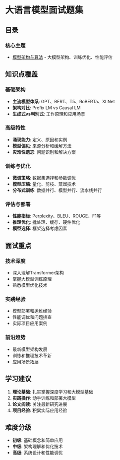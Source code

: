 # 大语言模型面试题集

## 目录

### 核心主题
- [模型架构与算法](./model-architecture.md) - 大模型架构、训练优化、性能评估

## 知识点覆盖

### 基础架构
- **主流模型体系**: GPT、BERT、T5、RoBERTa、XLNet
- **架构对比**: Prefix LM vs Causal LM
- **生成式vs判别式**: 工作原理和应用场景

### 高级特性
- **涌现能力**: 定义、原因和实例
- **模型偏见**: 来源分析和缓解方法
- **灾难性遗忘**: 问题识别和解决方案

### 训练与优化
- **微调策略**: 数据集选择和参数调优
- **模型压缩**: 量化、剪枝、蒸馏技术
- **分布式训练**: 数据并行、模型并行、流水线并行

### 评估与部署
- **性能指标**: Perplexity、BLEU、ROUGE、F1等
- **推理优化**: 批处理、缓存、硬件优化
- **模型选择**: 框架选择考虑因素

## 面试重点

### 技术深度
- 深入理解Transformer架构
- 掌握大模型训练原理
- 熟悉模型优化技术

### 实践经验
- 模型部署和运维经验
- 性能调优和问题排查
- 实际项目应用案例

### 前沿趋势
- 最新模型架构发展
- 训练和推理技术革新
- 应用场景拓展

## 学习建议

1. **理论基础**: 扎实掌握深度学习和大模型基础
2. **实践操作**: 动手训练和部署大模型
3. **论文阅读**: 关注最新研究进展
4. **项目经验**: 积累实际应用经验

## 难度分级

- **初级**: 基础概念和简单应用
- **中级**: 架构理解和优化技术
- **高级**: 系统设计和性能调优
